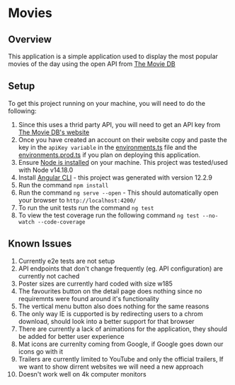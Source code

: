 # Movies

## Overview

This application is a simple application used to display the most popular movies of the day using the open API from [The Movie DB](https://www.themoviedb.org/)

## Setup

To get this project running on your machine, you will need to do the following:

1. Since this uses a thrid party API, you will need to get an API key from [The Movie DB's website](https://www.themoviedb.org/settings/api)
1. Once you have created an account on their website copy and paste the key in the `apiKey variable` in the [environments.ts](.\src\environments\environment.ts) file and the [environments.prod.ts](.\src\environments\environment.prod.ts) if you plan on deploying this application.
1. Ensure [Node is installed](https://nodejs.org/en/download/) on your machine. This project was tested/used with Node v14.18.0
1. Install [Angular CLI](https://github.com/angular/angular-cli) - this project was generated with version 12.2.9
1. Run the command `npm install`
1. Run the command `ng serve --open` - This should automatically open your browser to `http://localhost:4200/`
1. To run the unit tests run the command `ng test`
1. To view the test coverage run the following command `ng test --no-watch --code-coverage`

## Known Issues

1. Currently e2e tests are not setup
1. API endpoints that don't change frequently (eg. API configuration) are currently not cached
1. Poster sizes are currently hard coded with size w185
1. The favourites button on the detail page does nothing since no requiremnts were found around it's functionality
1. The vertical menu button also does nothing for the same reasons
1. The only way IE is cupported is by redirecting users to a chrom download, should look into a better support for that browser
1. There are currently a lack of animations for the application, they should be added for better user experience
1. Mat icons are currenlty coming from Google, if Google goes down our icons go with it
1. Trailers are currently limited to YouTube and only the official trailers, If we want to show dirrent websites we will need a new approach
1. Doesn't work well on 4k computer monitors
